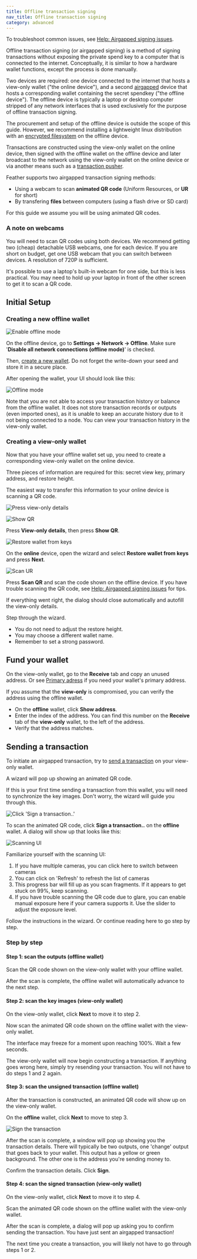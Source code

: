 ```yaml
---
title: Offline transaction signing
nav_title: Offline transaction signing
category: advanced
---
```


To troubleshoot common issues, see [Help: Airgapped signing issues](airgapped-signing-issues).

Offline transaction signing (or airgapped signing) is a method of signing transactions without exposing the private spend key to a computer that is connected to the internet. Conceptually, it is similar to how a hardware wallet functions, except the process is done manually.

Two devices are required: one device connected to the internet that hosts a view-only wallet ("the online device"), and a second [airgapped](https://en.wikipedia.org/wiki/Air_gap_%28networking%29) device that hosts a corresponding wallet containing the secret spendkey ("the offline device"). The offline device is typically a laptop or desktop computer stripped of any network interfaces that is used exclusively for the purpose of offline transaction signing.

The procurement and setup of the offline device is outside the scope of this guide. However, we recommend installing a lightweight linux distribution with an [encrypted filesystem](https://wiki.archlinux.org/title/Dm-crypt/Encrypting_an_entire_system) on the offline device.

Transactions are constructed using the view-only wallet on the online device, then signed with the offline wallet on the offline device and later broadcast to the network using the view-only wallet on the online device or via another means such as a [transaction pusher](https://xmrchain.net/rawtx).

Feather supports two airgapped transaction signing methods:

- Using a webcam to scan **animated QR code** (Uniform Resources, or **UR** for short)
- By transfering **files** between computers (using a flash drive or SD card) 

For this guide we assume you will be using animated QR codes.

### A note on webcams

You will need to scan QR codes using both devices. We recommend getting two (cheap) detachable USB webcams, one for each 
device. If you are short on budget, get one USB webcam that you can switch between devices. A resolution of 720P is sufficient.

It's possible to use a laptop's built-in webcam for one side, but this is less practical. You may need to hold up your laptop in front of the other screen to get it to scan a QR code.

## Initial Setup

### Creating a new offline wallet

![Enable offline mode](/static/files/airgap_offline_mode.png)

On the offline device, go to **Settings → Network → Offline**. Make sure '**Disable all network connections (offline mode)**' is checked.

Then, [create a new wallet](create-wallet). Do not forget the write-down your seed and store it in a secure place.

After opening the wallet, your UI should look like this: 

![Offline mode](/static/files/airgap_mode.png)

Note that you are not able to access your transaction history or balance from the offline wallet. It does not store 
transaction records or outputs (even imported ones), as it is unable to keep an accurate history due to it not being 
connected to a node. You can view your transaction history in the view-only wallet.

### Creating a view-only wallet

Now that you have your offline wallet set up, you need to create a corresponding view-only wallet on the online device.

Three pieces of information are required for this: secret view key, primary address, and restore height.

The easiest way to transfer this information to your online device is scanning a QR code.

![Press view-only details](/static/files/airgap_mode_viewonly.png)

![Show QR](/static/files/airgap_transmit.png)

Press **View-only details**, then press **Show QR**.

![Restore wallet from keys](/static/files/airgap_menu.png)

On the **online** device, open the wizard and select **Restore wallet from keys** and press **Next**.

![Scan UR](/static/files/airgap_restore.png)

Press **Scan QR** and scan the code shown on the offline device. If you have trouble scanning the QR code, see [Help: Airgapped signing issues](airgapped-signing-issues) for tips.

If everything went right, the dialog should close automatically and autofill the view-only details.

Step through the wizard. 

- You do not need to adjust the restore height.
- You may choose a different wallet name.
- Remember to set a strong password.

## Fund your wallet

On the view-only wallet, go to the **Receive** tab and copy an unused address. Or see [Primary adress](primary-address) if you need your wallet's primary address.

If you assume that the **view-only** is compromised, you can verify the address using the offline wallet.

- On the **offline** wallet, click **Show address**.
- Enter the index of the address. You can find this number on the **Receive** tab of the **view-only** wallet, to the left of the address.
- Verify that the address matches.

## Sending a transaction

To initiate an airgapped transaction, try to [send a transaction](send-transaction) on your view-only wallet.

A wizard will pop up showing an animated QR code.

If this is your first time sending a transaction from this wallet, you will need to synchronize the key images. Don't 
worry, the wizard will guide you through this.

![Click 'Sign a transaction..'](/static/files/airgap_mode_sign.png)

To scan the animated QR code, click **Sign a transaction..** on the **offline** wallet. A dialog will show up that looks like this:

![Scanning UI](/static/files/airgap_scan.png)

Familiarize yourself with the scanning UI:

1. If you have multiple cameras, you can click here to switch between cameras
2. You can click on 'Refresh' to refresh the list of cameras
3. This progress bar will fill up as you scan fragments. If it appears to get stuck on 99%, keep scanning.
4. If you have trouble scanning the QR code due to glare, you can enable manual exposure here if your camera supports it. Use the slider to adjust the exposure level.

Follow the instructions in the wizard. Or continue reading here to go step by step.

### Step by step

#### Step 1: scan the outputs (offline wallet)

Scan the QR code shown on the view-only wallet with your offline wallet.

After the scan is complete, the offline wallet will automatically advance to the next step.

#### Step 2: scan the key images (view-only wallet)

On the view-only wallet, click **Next** to move it to step 2.

Now scan the animated QR code shown on the offline wallet with the view-only wallet.

The interface may freeze for a moment upon reaching 100%. Wait a few seconds.

The view-only wallet will now begin constructing a transaction. If anything goes wrong here, simply try resending your 
transaction. You will not have to do steps 1 and 2 again.

#### Step 3: scan the unsigned transaction (offline wallet)

After the transaction is constructed, an animated QR code will show up on the view-only wallet.

On the **offline** wallet, click **Next** to move to step 3.

![Sign the transaction](/static/files/airgap_sign.png)

After the scan is complete, a window will pop up showing you the transaction details. There will typically be two outputs,
one 'change' output that goes back to your wallet. This output has a yellow or green background. The other one is the 
address you're sending money to.

Confirm the transaction details. Click **Sign**.

#### Step 4: scan the signed transaction (view-only wallet)

On the view-only wallet, click **Next** to move it to step 4.

Scan the animated QR code shown on the offline wallet with the view-only wallet.

After the scan is complete, a dialog will pop up asking you to confirm sending the transaction. You have just sent an airgapped transaction!

The next time you create a transaction, you will likely not have to go through steps 1 or 2.